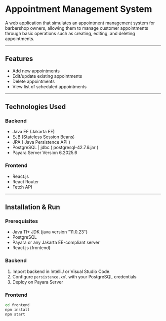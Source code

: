 # Appointment Management System

A web application that simulates an appointment management system for barbershop owners, allowing them to manage customer appointments through basic operations such as creating, editing, and deleting appointments.

---

## Features

- Add new appointments
- Edit/update existing appointments
- Delete appointments
- View list of scheduled appointments

---

## Technologies Used

### Backend
- Java EE (Jakarta EE) 
- EJB (Stateless Session Beans)
- JPA ( Java Persistence API )
- PostgreSQL | jdbc ( postgresql-42.7.6.jar )
- Payara Server Version 6.2025.6

### Frontend
- React.js
- React Router
- Fetch API

---

## Installation & Run

### Prerequisites
- Java 11+
    JDK (java version "11.0.23")
- PostgreSQL
- Payara or any Jakarta EE-compliant server
- React.js (frontend)

### Backend
1. Import backend in IntelliJ or Visual Studio Code.
2. Configure `persistence.xml` with your PostgreSQL credentials
3. Deploy on Payara Server

### Frontend
```bash
cd frontend
npm install
npm start
